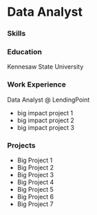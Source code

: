 # Data Analyst

### Skills

### Education
Kennesaw State University 

### Work Experience
Data Analyst @ LendingPoint
- big impact project 1
- big impact project 2
- big impact project 3

### Projects
- Big Project 1
- Big Project 2
- Big Project 3
- Big Project 4
- Big Project 5
- Big Project 6
- Big Project 7
